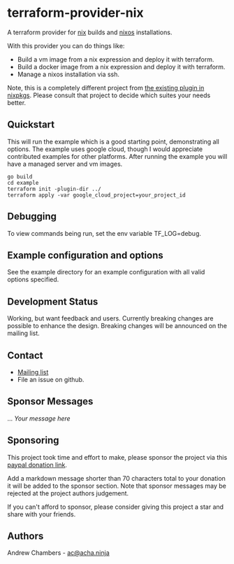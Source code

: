 # terraform-provider-nix

A terraform provider for [nix](https://nixos.org/nix/) builds and [nixos](https://nixos.org/) installations.

With this provider you can do things like:

- Build a vm image from a nix expression and deploy it with terraform.
- Build a docker image from a nix expression and deploy it with terraform.
- Manage a nixos installation via ssh.

Note, this is a completely different project from [the existing plugin in nixpkgs](https://github.com/tweag/terraform-provider-nixos).
Please consult that project to decide which suites your needs better.

## Quickstart

This will run the example which is a good starting point, demonstrating all options. The example
uses google cloud, though I would appreciate contributed examples for other platforms. After running
the example you will have a managed server and vm images.

```
go build
cd example
terraform init -plugin-dir ../
terraform apply -var google_cloud_project=your_project_id
```

## Debugging

To view commands being run, set the env variable TF_LOG=debug.

## Example configuration and options

See the example directory for an example configuration with all valid options specified.

## Development Status

Working, but want feedback and users. Currently breaking changes are possible to enhance the 
design. Breaking changes will be announced on the mailing list.

## Contact

- [Mailing list](https://lists.sr.ht/~ach/terraform-provider-nix)
- File an issue on github.

## Sponsor Messages

... *Your message here*

## Sponsoring

This project took time and effort to make, please sponsor the project
via this [paypal donation link](https://www.paypal.com/cgi-bin/webscr?cmd=_s-xclick&hosted_button_id=LX5MPQ26BSWS6&source=url).

Add a markdown message shorter than 70 characters total to your donation it will be added
to the sponsor section. Note that sponsor messages may be rejected at the project
authors judgement.

If you can't afford to sponsor, please consider giving this project a star and share with your
friends.

## Authors

Andrew Chambers - ac@acha.ninja
